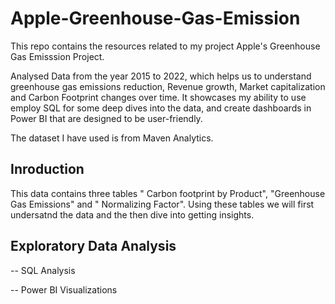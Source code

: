 # Apple-Greenhouse-Gas-Emission
This repo contains the resources related to my project Apple's Greenhouse Gas Emisssion Project.

Analysed Data from the year 2015 to 2022, which helps us to understand greenhouse gas emissions reduction, Revenue growth, Market capitalization and Carbon Footprint changes over time.
It showcases my ability to use employ SQL for some deep dives into the data, and create dashboards in Power BI that are designed to be user-friendly.

The dataset I have used is from Maven Analytics.

## Inroduction
This data contains three tables " Carbon footprint by Product", "Greenhouse Gas Emissions" and " Normalizing Factor". 
Using these tables we will first undersatnd the data and the then dive into getting insights.

## Exploratory Data Analysis
 -- SQL Analysis 


-- Power BI Visualizations




## 




